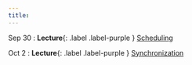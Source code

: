 ```yaml
---
title:
---
```


Sep 30
: **Lecture**{: .label .label-purple } [Scheduling](#)

Oct 2
: **Lecture**{: .label .label-purple } [Synchronization](#)